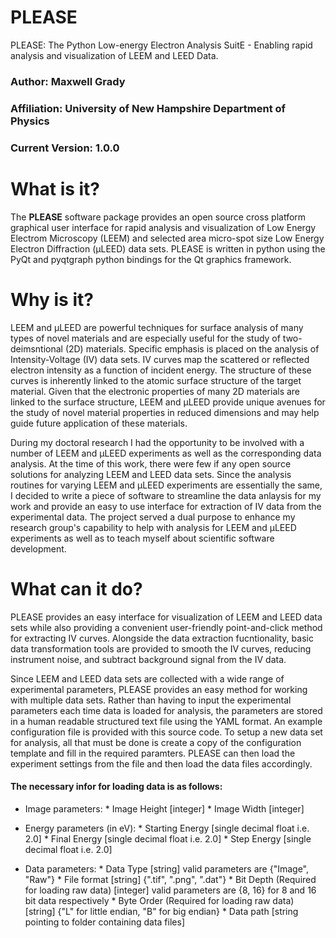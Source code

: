 # PLEASE
PLEASE: The Python Low-energy Electron Analysis SuitE - Enabling rapid analysis and visualization of LEEM and LEED Data.

### Author: Maxwell Grady
### Affiliation: University of New Hampshire Department of Physics
### Current Version: 1.0.0

# What is it?
The **PLEASE** software package provides an open source cross platform graphical user interface for rapid analysis and visualization of Low Energy Electrom Microscopy (LEEM) and selected area micro-spot size Low Energy Electron Diffraction (µLEED) data sets. PLEASE is written in python using the PyQt and pyqtgraph python bindings for the Qt graphics framework.

# Why is it?
LEEM and µLEED are powerful techniques for surface analysis of many types of novel materials and are especially useful for the study of two-deimsntional (2D) materials. Specific emphasis is placed on the analysis of Intensity-Voltage (IV) data sets. IV curves map the scattered or reflected electron intensity as a function of incident energy. The structure of these curves is inherently linked to the atomic surface structure of the target material. Given that the electronic properties of many 2D materials are linked to the surface structure, LEEM and µLEED provide unique avenues for the study of novel material properties in reduced dimensions and may help guide future application of these materials.

During my doctoral research I had the opportunity to be involved with a number of LEEM and µLEED experiments as well as the corresponding data analysis. At the time of this work, there were few if any open source solutions for analyzing LEEM and LEED data sets. Since the analysis routines for varying LEEM and µLEED experiments are essentially the same, I decided to write a piece of software to streamline the data anlaysis for my work and provide an easy to use interface for extraction of IV data from the experimental data. The project served a dual purpose to enhance my research group's capability to help with analysis for LEEM and µLEED experiments as well as to teach myself about scientific software development. 

# What can it do?
PLEASE provides an easy interface for visualization of LEEM and LEED data sets while also providing a convenient user-friendly point-and-click method for extracting IV curves. Alongside the data extraction fucntionality, basic data transformation tools are provided to smooth the IV curves, reducing instrument noise, and subtract background signal from the IV data.

Since LEEM and LEED data sets are collected with a wide range of experimental parameters, PLEASE provides an easy method for working with multiple data sets. Rather than having to input the experimental parameters each time data is loaded for analysis, the parameters are stored in a human readable structured text file using the YAML format. An example configuration file is provided with this source code. To setup a new data set for analysis, all that must be done is create a copy of the configuration template and fill in the required paramters. PLEASE can then load the experiment settings from the file and then load the data files accordingly.

#### The necessary infor for loading data is as follows:
* Image parameters:
        * Image Height [integer] 
        * Image Width [integer]
       
* Energy parameters (in eV):
        * Starting Energy [single decimal float i.e. 2.0]
        * Final Energy [single decimal float i.e. 2.0]
        * Step Energy [single decimal float i.e. 2.0]

* Data parameters:
        * Data Type [string] valid parameters are {"Image", "Raw"}
        * File format [string] {".tif", ".png", ".dat"}
        * Bit Depth (Required for loading raw data) [integer] valid parameters are {8, 16} for 8 and 16 bit data respectively
        * Byte Order (Required for loading raw data) [string] {"L" for little endian, "B" for big endian}
        * Data path [string pointing to folder containing data files]
        
        
